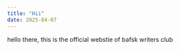 ```yaml
---
title: "Hii"
date: 2025-04-07
---
```

hello there, this is the official webstie of bafsk writers club
